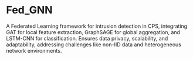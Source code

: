 # Fed_GNN
A Federated Learning framework for intrusion detection in CPS, integrating GAT for local feature extraction, GraphSAGE for global aggregation, and LSTM-CNN for classification. Ensures data privacy, scalability, and adaptability, addressing challenges like non-IID data and heterogeneous network environments.
